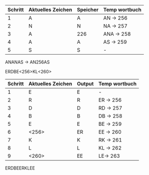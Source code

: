 | Schritt | Aktuelles Zeichen | Speicher | Temp wortbuch |
| ------- | ----------------- | -------- | ------------- |
| 1       | A                 | A        | AN -> 256     |
| 2       | N                 | N        | NA -> 257     |
| 3       | A                 | 226      | ANA -> 258    |
| 4       | A                 | A        | AS -> 259     |
| 5       | S                 | S        | -             |

ANANAS -> AN256AS

ERDBE<256>KL<260>

| Schritt | Aktuelles Zeichen | Output | Temp wortbuch |
| ------- | ----------------- | ------ | ------------- |
| 1       | E                 | E      | -             |
| 2       | R                 | R      | ER -> 256     |
| 3       | D                 | D      | RD -> 257     |
| 4       | B                 | B      | DB -> 258     |
| 5       | E                 | E      | BE -> 259     |
| 6       | <256>             | ER     | EE -> 260     |
| 7       | K                 | K      | RK -> 261     |
| 8       | L                 | L      | KL -> 262     |
| 9       | <260>             | EE     | LE-> 263      |

ERDBEERKLEE
